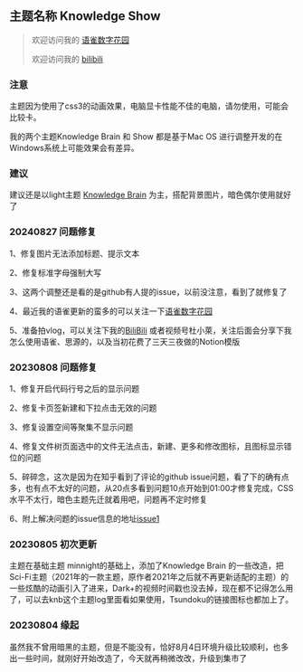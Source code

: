 ## ​主题名称 Knowledge Show

> 欢迎访问我的 [语雀数字花园](https://www.yuque.com/lanedu)
>
> 欢迎访问我的 [bilibili](https://space.bilibili.com/85894775)
>

### 注意

主题因为使用了css3的动画效果，电脑显卡性能不佳的电脑，请勿使用，可能会比较卡。

我的两个主题Knowledge Brain 和 Show 都是基于Mac OS 进行调整开发的在Windows系统上可能效果会有差异。

### 建议

建议还是以light主题 [Knowledge Brain](https://b3logfile.com/file/2023/07/image-HQ6AitW.png?imageView2/2/interlace/1/format/jpg) 为主，搭配背景图片，暗色偶尔使用就好了

### 20240827 问题修复

1、修复图片无法添加标题、提示文本

2、修复标准字母强制大写

3、这两个调整还是看的是github有人提的issue，以前没注意，看到了就修复了

4、最近我的语雀更新的蛮多的可以关注一下[语雀数字花园](https://www.yuque.com/lanedu)

5、准备拍vlog，可以关注下我的[BiliBili](https://space.bilibili.com/85894775)
或者视频号杜小萊，关注后面会分享下我怎么使用语雀、思源的，以及当初花费了三天三夜做的Notion模版


### 20230808 问题修复

1、修复开启代码行号之后的显示问题

2、修复卡页签新建和下拉点击无效的问题

3、修复设置空间等聚集不显示问题

4、修复文件树页面选中的文件无法点击，新建、更多和修改图标，且图标显示错位的问题

5、碎碎念，这次是因为在知乎看到了评论的github issue问题，看了下的确有点多，也有点不太好的问题，从20点多看到问题10点开始到01:00才修复完成，CSS 水平不太行，暗色主题先迁就着用吧，问题再不定时修复

6、附上解决问题的issue信息的地址[issue1](https://github.com/LaneDu/Knowledge-Show/issues/1)
 


### 20230805 初次更新

主题在基础主题 minnight的基础上，添加了Knowledge Brain 的一些改造，把Sci-Fi主题（2021年的一款主题，原作者2021年之后就不再更新适配的主题）的一些炫酷的动画引入了进来，Dark+的视频时间戳也没去掉，现在都不记得怎么用了，可以去knb这个主题log里面看如果使用，Tsundoku的链接图标也都加上了。

### 20230804 缘起

虽然我不曾用暗黑的主题，但是不能没有，恰好8月4日环境升级比较顺利，也多出一些时间，就刚好开始改造了，今天就再稍微改改，升级到集市了

‍

‍
